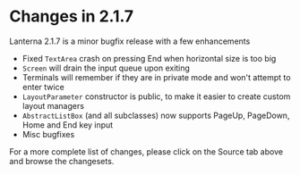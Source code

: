 # Changes in 2.1.7 #
Lanterna 2.1.7 is a minor bugfix release with a few enhancements

  * Fixed `TextArea` crash on pressing End when horizontal size is too big
  * `Screen` will drain the input queue upon exiting
  * Terminals will remember if they are in private mode and won't attempt to enter twice
  * `LayoutParameter` constructor is public, to make it easier to create custom layout managers
  * `AbstractListBox` (and all subclasses) now supports PageUp, PageDown, Home and End key input
  * Misc bugfixes

For a more complete list of changes, please click on the Source tab above and browse the changesets.